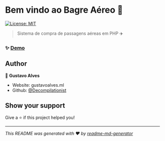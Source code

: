 # Bem vindo ao Bagre Aéreo 👋
[![License: MIT](https://img.shields.io/badge/License-MIT-yellow.svg)](#)

> Sistema de compra de passagens aéreas em PHP ✈️


### ✨ [Demo](bagreaereo.ml)

## Author

👤 **Gustavo Alves**

* Website: gustavoalves.ml
* Github: [@Decompilationist](https://github.com/Decompilationist)

## Show your support

Give a ⭐️ if this project helped you!


***
_This README was generated with ❤️ by [readme-md-generator](https://github.com/kefranabg/readme-md-generator)_
